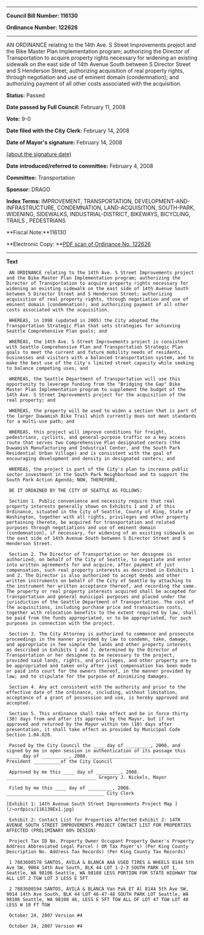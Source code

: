 

********

**Council Bill Number: 116130**
   
**Ordinance Number: 122626**
********

 AN ORDINANCE relating to the 14th Ave. S Street Improvements project and the Bike Master Plan Implementation program; authorizing the Director of Transportation to acquire property rights necessary for widening an existing sidewalk on the east side of 14th Avenue South between S Director Street and S Henderson Street; authorizing acquisition of real property rights, through negotiation and use of eminent domain (condemnation); and authorizing payment of all other costs associated with the acquisition.

**Status:** Passed
   
**Date passed by Full Council:** February 11, 2008
   
**Vote:** 9-0
   
**Date filed with the City Clerk:** February 14, 2008
   
**Date of Mayor's signature:** February 14, 2008
   
[(about the signature date)](/~public/approvaldate.htm)
   
   
   
**Date introduced/referred to committee:** February 4, 2008
   
**Committee:** Transportation
   
**Sponsor:** DRAGO
   
   
**Index Terms:** IMPROVEMENT, TRANSPORTATION, DEVELOPMENT-AND-INFRASTRUCTURE, CONDEMNATION, LAND-ACQUISITION, SOUTH-PARK, WIDENING, SIDEWALKS, INDUSTRIAL-DISTRICT, BIKEWAYS, BICYCLING, TRAILS , PEDESTRIANS

**Fiscal Note:**116130

**Electronic Copy: **[PDF scan of Ordinance No. 122626](/~archives/Ordinances/Ord_122626.pdf)

********

**Text**
   
```
 AN ORDINANCE relating to the 14th Ave. S Street Improvements project and the Bike Master Plan Implementation program; authorizing the Director of Transportation to acquire property rights necessary for widening an existing sidewalk on the east side of 14th Avenue South between S Director Street and S Henderson Street; authorizing acquisition of real property rights, through negotiation and use of eminent domain (condemnation); and authorizing payment of all other costs associated with the acquisition.

 WHEREAS, in 1998 (updated in 2005) the City adopted the Transportation Strategic Plan that sets strategies for achieving Seattle Comprehensive Plan goals; and

 WHEREAS, the 14th Ave. S Street Improvements project is consistent with Seattle Comprehensive Plan and Transportation Strategic Plan goals to meet the current and future mobility needs of residents, businesses and visitors with a balanced transportation system, and to make the best use of the City's limited street capacity while seeking to balance competing uses; and

 WHEREAS, the Seattle Department of Transportation will use this opportunity to leverage funding from the "Bridging the Gap" Bike Master Plan Implementation program to supplement the budget of the 14th Ave. S Street Improvements project for the acquisition of the real property; and

 WHEREAS, the property will be used to widen a section that is part of the larger Duwamish Bike Trail which currently does not meet standards for a multi-use path; and

 WHEREAS, this project will improve conditions for freight, pedestrians, cyclists, and general-purpose traffic on a key access route that serves two Comprehensive Plan designated centers (the Duwamish Manufacturing and Industrial Center, and the South Park Residential Urban Village) and is consistent with the goal of encouraging development and density in designated centers; and

 WHEREAS, the project is part of the City's plan to increase public sector investment in the South Park Neighborhood and to support the South Park Action Agenda; NOW, THEREFORE,

 BE IT ORDAINED BY THE CITY OF SEATTLE AS FOLLOWS:

 Section 1. Public convenience and necessity require that real property interests generally shown on Exhibits 1 and 2 of this Ordinance, situated in the City of Seattle, County of King, State of Washington, together with all rights, privileges and other property pertaining thereto, be acquired for transportation and related purposes through negotiations and use of eminent domain (condemnation), if necessary, for widening of an existing sidewalk on the east side of 14th Avenue South between S Director Street and S Henderson Street.

 Section 2. The Director of Transportation or her designee is authorized, on behalf of the City of Seattle, to negotiate and enter into written agreements for and acquire, after payment of just compensation, such real property interests as described in Exhibits 1 and 2. The Director is also authorized to accept deeds and other written instruments on behalf of the City of Seattle by attaching to the instrument her written acceptance thereof, and recording the same. The property or real property interests acquired shall be accepted for transportation and general municipal purposes and placed under the jurisdiction of the Seattle Department of Transportation. The cost of the acquisitions, including purchase price and transaction costs, together with relocation benefits to the extent required by law, shall be paid from the funds appropriated, or to be appropriated, for such purposes in connection with the project.

 Section 3. The City Attorney is authorized to commence and prosecute proceedings in the manner provided by law to condemn, take, damage, and appropriate in fee simple the lands and other property interests as described in Exhibits 1 and 2, determined by the Director of Transportation or her designee to be necessary to the project, provided said lands, rights, and privileges, and other property are to be appropriated and taken only after just compensation has been made or paid into court for the owners thereof, in the manner provided by law; and to stipulate for the purpose of minimizing damages.

 Section 4. Any act consistent with the authority and prior to the effective date of the ordinance, including, without limitation, acceptance of a grant of possession and use, is hereby approved and accepted.

 Section 5. This ordinance shall take effect and be in force thirty (30) days from and after its approval by the Mayor, but if not approved and returned by the Mayor within ten (10) days after presentation, it shall take effect as provided by Municipal Code Section 1.04.020.

 Passed by the City Council the ____ day of _________, 2008, and signed by me in open session in authentication of its passage this _____ day of __________, 2008. _________________________________ President __________of the City Council

 Approved by me this ____ day of _________, 2008. _________________________________ Gregory J. Nickels, Mayor

 Filed by me this ____ day of _________, 2008. ____________________________________ City Clerk

[Exhibit 1: 14th Avenue South Street Improvements Project Map ](/~ordpics/116130Ex1.jpg)

 Exhibit 2: Contact List for Properties Affected Exhibit 2: 14TH AVENUE SOUTH STREET IMPROVEMENTS PROJECT CONTACT LIST FOR PROPERTIES AFFECTED (PRELIMINARY 60% DESIGN)

 Project Tax ID No. Property Owner Occupant Property Owner's Property Address Abbreviated Legal Parcel ( OR Tax Payer's) (Per King County Description No. Address Tax Records) (Per King County Tax Records)

 1 7883608578 SANTOS, AVILA & BLANCA AAA USED TIRES & WHEELS 8144 5th Ave SW, 9004 14th Ave South, BLK 44 LOT 1-2-3 SOUTH PARK LOT 1, Seattle, WA 98106 Seattle, WA 98108 LESS PORTION FOR STATE HIGHWAY TGW ALL LOT 2 TGW LOT 3 LESS E 5FT

 2 7883608594 SANTOS, AVILA & BLANCA Van Pak ET Al 8144 5th Ave SW, 9014 14th Ave South, BLK 44 LOT 46-47-48 SOUTH PARK LOT Seattle, WA 98106 Seattle, WA 98108 46, LESS E 5FT TGW ALL OF LOT 47 TGW LOT 48 LESS W 10 FT TGW

 October 24, 2007 Version #4

 October 24, 2007 Version #4

```
